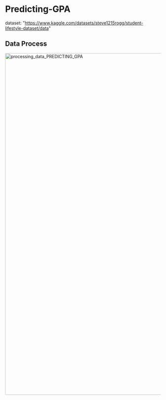 # Predicting-GPA

dataset: "https://www.kaggle.com/datasets/steve1215rogg/student-lifestyle-dataset/data"

## Data Process
<img width="1100" alt="processing_data_PREDICTING_GPA" src="https://github.com/user-attachments/assets/2ba4f8a9-b9a5-4188-b2d5-ae569267384e">
